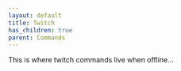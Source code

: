 ```yaml
---
layout: default
title: Twitch
has_children: true
parent: Commands
---
```


This is where twitch commands live when offline...
